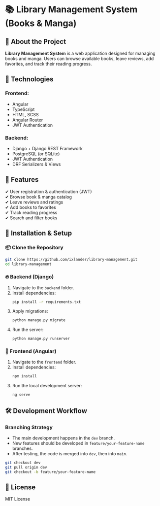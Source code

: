 # 📚 Library Management System (Books & Manga)

## 📖 About the Project
**Library Management System** is a web application designed for managing books and manga. Users can browse available books, leave reviews, add favorites, and track their reading progress.

## 🔧 Technologies

### Frontend:
- Angular
- TypeScript
- HTML, SCSS
- Angular Router
- JWT Authentication

### Backend:
- Django + Django REST Framework
- PostgreSQL (or SQLite)
- JWT Authentication
- DRF Serializers & Views

## 🚀 Features
✔ User registration & authentication (JWT)  
✔ Browse book & manga catalog  
✔ Leave reviews and ratings  
✔ Add books to favorites  
✔ Track reading progress  
✔ Search and filter books  

## 🔧 Installation & Setup

### 📦 Clone the Repository
```bash
git clone https://github.com/ixlander/library-management.git
cd library-management
```

### 🔥 Backend (Django)
1. Navigate to the `backend` folder.
2. Install dependencies:
   ```bash
   pip install -r requirements.txt
   ```
3. Apply migrations:
   ```bash
   python manage.py migrate
   ```
4. Run the server:
   ```bash
   python manage.py runserver
   ```

### 🎨 Frontend (Angular)
1. Navigate to the `frontend` folder.
2. Install dependencies:
   ```bash
   npm install
   ```
3. Run the local development server:
   ```bash
   ng serve
   ```

## 🛠 Development Workflow

### Branching Strategy
- The main development happens in the `dev` branch.
- New features should be developed in `feature/your-feature-name` branches.
- After testing, the code is merged into `dev`, then into `main`.

```bash
git checkout dev
git pull origin dev
git checkout -b feature/your-feature-name
```

## 📜 License
MIT License
